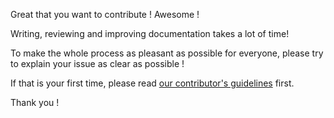 Great that you want to contribute ! Awesome !

Writing, reviewing and improving documentation takes a lot of time!

To make the whole process as pleasant as possible for everyone, please try to explain your issue as clear as possible !

If that is your first time, please read [our contributor's guidelines](https://docs.plone.org/about/contributing.html/ "Contributing to Plone Docs") first.

Thank you !

